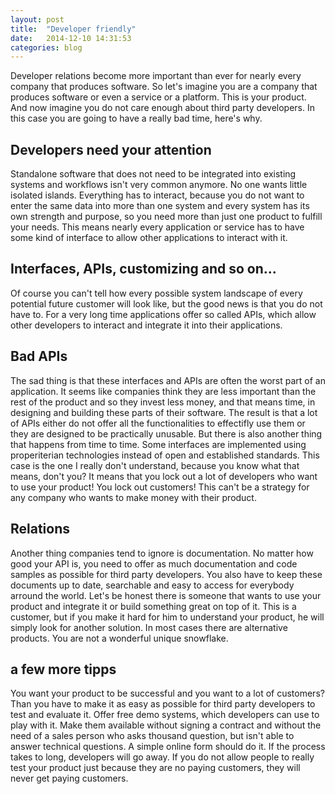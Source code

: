```yaml
---
layout: post
title:  "Developer friendly"
date:   2014-12-10 14:31:53
categories: blog
---
```

Developer relations become more important than ever for nearly every company that produces software. So let's imagine you are a company that produces software or even a service or a platform. This is your product. And now imagine you do not care enough about third party developers. In this case you are going to have a really bad time, here's why.

## Developers need your attention
Standalone software that does not need to be integrated into existing systems and workflows isn't very common anymore. No one wants little isolated islands. Everything has to interact, because you do not want to enter the same data into more than one system and every system has its own strength and purpose, so you need more than just one product to fulfill your needs.
This means nearly every application or service has to have some kind of interface to allow other applications to interact with it.

## Interfaces, APIs, customizing and so on...
Of course you can't tell how every possible system landscape of every potential future customer will look like, but the good news is that you do not have to. For a very long time applications offer so called APIs, which allow other developers to interact and integrate it into their applications.

## Bad APIs
The sad thing is that these interfaces and APIs are often the worst part of an application. It seems like companies think they are less important than the rest of the product and so they invest less money, and that means time, in designing and building these parts of their software.
The result is that a lot of APIs either do not offer all the functionalities to effectifly use them or they are designed to be practically unusable.
But there is also another thing that happens from time to time. Some interfaces are implemented using properiterian technologies instead of open and established standards. This case is the one I really don't understand, because you know what that means, don't you? It means that you lock out a lot of developers who want to use your product! You lock out customers! This can't be a strategy for any company who wants to make money with their product.

## Relations
Another thing companies tend to ignore is documentation. No matter how good your API is, you need to offer as much documentation and code samples as possible for third party developers. You also have to keep these documents up to date, searchable and easy to access for everybody arround the world. 
Let's be honest there is someone that wants to use your product and integrate it or build something great on top of it. This is a customer, but if you make it hard for him to understand your product, he will simply look for another solution. In most cases there are alternative products. You are not a wonderful unique snowflake.

## a few more tipps
You want your product to be successful and you want to a lot of customers? Than you have to make it as easy as possible for third party developers to test and evaluate it. Offer free demo systems, which developers can use to play with it. Make them available without signing a contract and without the need of a sales person who asks thousand question, but isn't able to answer technical questions. A simple online form should do it. If the process takes to long, developers will go away.
If you do not allow people to really test your product just because they are no paying customers, they will never get paying customers.

